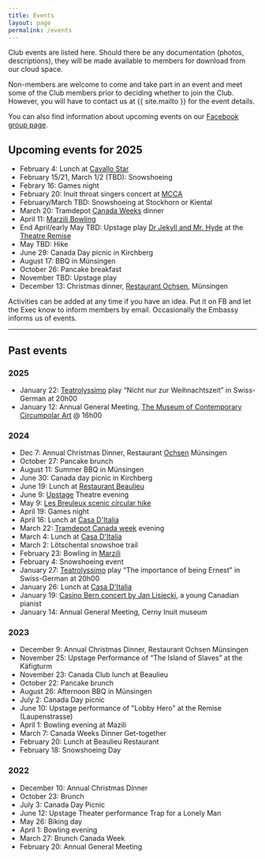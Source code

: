 ```yaml
---
title: Events
layout: page
permalink: /events
---
```


Club events are listed here. 
Should there be any documentation (photos, descriptions), they will be made available to members for download from our cloud space.

Non-members are welcome to come and take part in an event and meet some of the Club members prior to deciding whether to join the Club. 
However, you will have to contact us at {{ site.mailto }} for the event details.

You can also find information about upcoming events on our [Facebook group page](https://www.facebook.com/groups/canadaclubberne/).

## Upcoming events for 2025

- February 4: Lunch at [Cavallo Star](https://www.cavallostar.ch)
- February 15/21, March 1/2 (TBD): Snowshoeing
- Febrary 16: Games night
- February 20: Inuit throat singers concert at [MCCA](https://mcca.ch/en/https/-/www-mcca-ch/upcoming/index.php/)
- February/March TBD: Snowshoeing at Stockhorn or Kiental
- March 20: Tramdepot [Canada Weeks](https://altestramdepot.ch/de/Info/Restaurant/Kanada_Wochen) dinner
- April 11: [Marzili Bowling](https://www.bowling-marzili.ch/bm-english)
- End April/early May TBD: Upstage play [Dr Jekyll and Mr. Hyde](https://upstage.ch/2024/10/28/spring-production-details/) at the [Theatre Remise](https://www.theaterremisebern.ch/index.php)
- May TBD: Hike
- June 29: Canada Day picnic in Kirchberg
- August 17: BBQ in Münsingen
- October 26: Pancake breakfast
- November TBD: Upstage play
- December 13: Christmas dinner, [Restaurant Ochsen](https://www.ochsen-muensingen.ch), Münsingen

Activities can be added at any time if you have an idea. 
Put it on FB and let the Exec know to inform members by email.
Occasionally the Embassy informs us of events.

---
## Past events

### 2025

- January 22: [Teatrolyssimo](https://www.teatrolyssimo.ch) play “Nicht nur zur Weihnachtszeit” in Swiss-German at 20h00
- January 12: Annual General Meeting, [The Museum of Contemporary Circumpolar Art](https://mcca.ch) @ 16h00

### 2024

- Dec 7: Annual Christmas Dinner, Restaurant [Ochsen](https://www.ochsen-muensingen.ch) Münsingen
- October 27: Pancake brunch
- August 11: Summer BBQ in Münsingen
- June 30: Canada day picnic in Kirchberg
- June 19: Lunch at [Restaurant Beaulieu](https://www.restaurantbeaulieu.ch)
- June 9: [Upstage](https://upstage.ch) Theatre evening
- May 9: [Les Breuleux scenic circular hike](https://www.wanderungen.ch/de/touren/wanderungen/jura/Les%20Breuleux-Le%20Peuchapatte-Beau%20S%C3%A9jour.html?tour=2170)
- April 19: Games night
- April 16: Lunch at [Casa D'Italia](https://www.casaitalia.ch)
- March 22: [Tramdepot Canada week](https://altestramdepot.ch/de/Info/Restaurant/Kanada_Wochen) evening
- March 4: Lunch at [Casa D'Italia](https://www.casaitalia.ch)
- March 2: Lötschental snowshoe trail
- February 23: Bowling in [Marzili](https://www.bowling-marzili.ch)
- February 4: Snowshoeing event
- January 27: [Teatrolyssimo](https://www.teatrolyssimo.ch) play “The importance of being Ernest” in Swiss-German at 20h00
- January 26: Lunch at [Casa D'Italia](https://www.casaitalia.ch)
- January 19: [Casino Bern concert by Jan Lisiecki](https://www.casinobern.ch/programm/jan-lisiecki-2/), a young Canadian pianist
- January 14: Annual General Meeting, Cerny Inuit museum

### 2023

- December 9: Annual Christmas Dinner, Restaurant Ochsen Münsingen
- November 25: Upstage Performance of “The Island of Slaves” at the Käfigturm
- November 23: Canada Club lunch at Beaulieu
- October 22: Pancake brunch
- August 26: Afternoon BBQ in Münsingen
- July 2: Canada Day picnic
- June 10: Upstage performance of "Lobby Hero" at the Remise (Laupenstrasse)
- April 1: Bowling evening at Mazili
- March 7: Canada Weeks Dinner Get-together
- February 20: Lunch at Beaulieu Restaurant
- February 18: Snowshoeing Day

### 2022

- December 10: Annual Christmas Dinner
- October 23: Brunch
- July 3: Canada Day Picnic
- June 12: Upstage Theater performance Trap for a Lonely Man
- May 26: Biking day
- April 1: Bowling evening
- March 27: Brunch Canada Week
- February 20: Annual General Meeting
